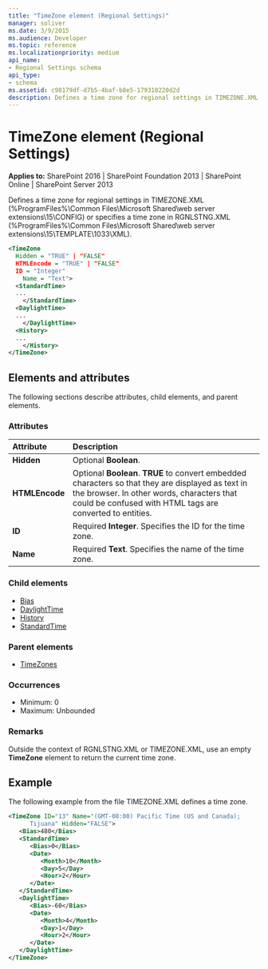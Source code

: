 ```yaml
---
title: "TimeZone element (Regional Settings)"
manager: soliver
ms.date: 3/9/2015
ms.audience: Developer
ms.topic: reference
ms.localizationpriority: medium
api_name:
- Regional Settings schema
api_type:
- schema
ms.assetid: c98179df-d7b5-4baf-b8e5-179310220d2d
description: Defines a time zone for regional settings in TIMEZONE.XML or specifies a time zone in RGNLSTNG.XML.
---
```


# TimeZone element (Regional Settings)

**Applies to:** SharePoint 2016 | SharePoint Foundation 2013 | SharePoint Online | SharePoint Server 2013

Defines a time zone for regional settings in TIMEZONE.XML (%ProgramFiles%\Common Files\Microsoft Shared\web server extensions\15\CONFIG) or specifies a time zone in RGNLSTNG.XML (%ProgramFiles%\Common Files\Microsoft Shared\web server extensions\15\TEMPLATE\1033\XML).

```XML
<TimeZone
  Hidden = "TRUE" | "FALSE"
  HTMLEncode = "TRUE" | "FALSE"
  ID = "Integer"
    Name = "Text">
  <StandardTime>
  ...
    </StandardTime>
  <DaylightTime>
  ...
    </DaylightTime>
  <History>
  ...
    </History>
</TimeZone>
```

## Elements and attributes

The following sections describe attributes, child elements, and parent elements.

### Attributes

|**Attribute**|**Description**|
|:-----|:-----|
|**Hidden** <br/> |Optional **Boolean**.  <br/> |
|**HTMLEncode** <br/> |Optional **Boolean**. **TRUE** to convert embedded characters so that they are displayed as text in the browser. In other words, characters that could be confused with HTML tags are converted to entities.  <br/> |
|**ID** <br/> |Required **Integer**. Specifies the ID for the time zone.  <br/> |
|**Name** <br/> |Required **Text**. Specifies the name of the time zone.  <br/> |

### Child elements

- [Bias](bias-element-regional-settings.md)
- [DaylightTime](daylighttime-element-regional-settings.md)
- [History](history-element-regional-settings.md)
- [StandardTime](standardtime-element-regional-settings.md)

### Parent elements

- [TimeZones](timezones-element-regional-settings.md)

### Occurrences

- Minimum: 0
- Maximum: Unbounded

### Remarks

Outside the context of RGNLSTNG.XML or TIMEZONE.XML, use an empty **TimeZone** element to return the current time zone.

## Example

The following example from the file TIMEZONE.XML defines a time zone.

```XML
<TimeZone ID="13" Name="(GMT-08:00) Pacific Time (US and Canada);
      Tijuana" Hidden="FALSE">
   <Bias>480</Bias>
   <StandardTime>
      <Bias>0</Bias>
      <Date>
         <Month>10</Month>
         <Day>5</Day>
         <Hour>2</Hour>
      </Date>
   </StandardTime>
   <DaylightTime>
      <Bias>-60</Bias>
      <Date>
         <Month>4</Month>
         <Day>1</Day>
         <Hour>2</Hour>
      </Date>
   </DaylightTime>
</TimeZone>
```
